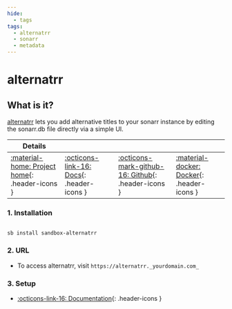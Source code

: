 ```yaml
---
hide:
  - tags
tags:
  - alternatrr
  - sonarr
  - metadata
---
```


# alternatrr

## What is it?

[alternatrr](https://www.github.com/TheUltimateC0der/alternatrr) lets you add alternative titles to your sonarr instance by editing the sonarr.db file directly via a simple UI.

| Details     |             |             |             |
|-------------|-------------|-------------|-------------|
| [:material-home: Project home](https://www.github.com/TheUltimateC0der/alternatrr){: .header-icons } | [:octicons-link-16: Docs](https://www.github.com/TheUltimateC0der/alternatrr){: .header-icons } | [:octicons-mark-github-16: Github](https://www.github.com/TheUltimateC0der/alternatrr){: .header-icons } | [:material-docker: Docker](https://hub.docker.com/r/theultimatecoder/alternatrr){: .header-icons }|

### 1. Installation

``` shell

sb install sandbox-alternatrr

```

### 2. URL

- To access alternatrr, visit `https://alternatrr._yourdomain.com_`

### 3. Setup

- [:octicons-link-16: Documentation](https://www.github.com/TheUltimateC0der/alternatrr){: .header-icons }
